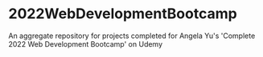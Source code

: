 # 2022WebDevelopmentBootcamp
An aggregate repository for projects completed for Angela Yu's 'Complete 2022 Web Development Bootcamp' on Udemy
